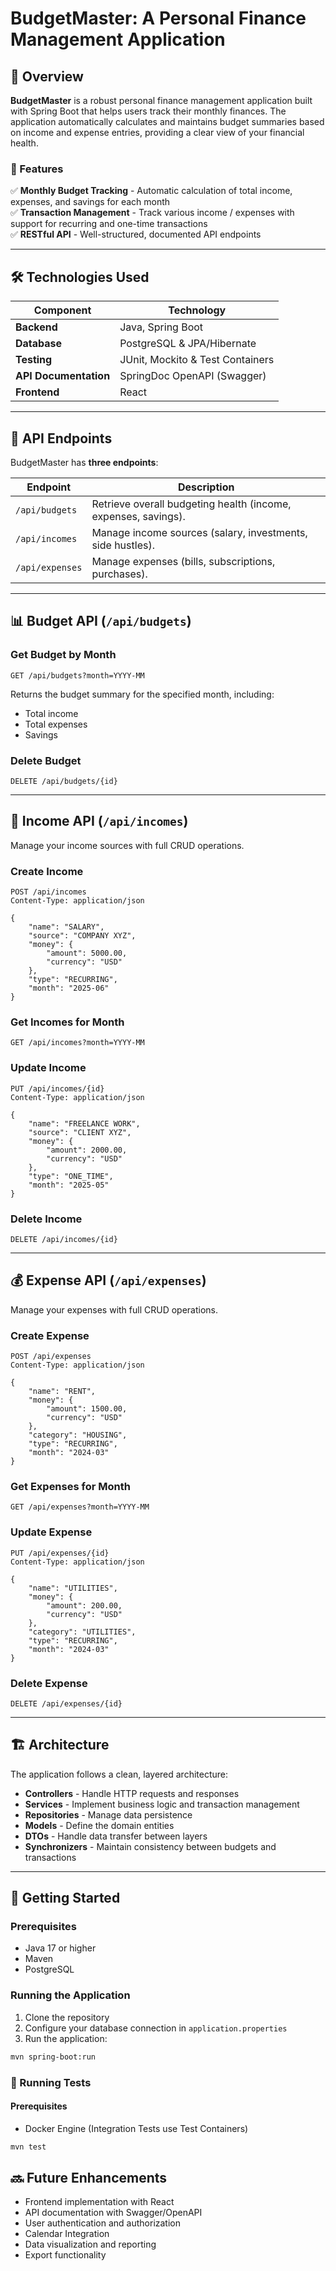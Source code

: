 # **BudgetMaster: A Personal Finance Management Application**

## **📌 Overview**
**BudgetMaster** is a robust personal finance management application built with Spring Boot that helps users track their monthly finances. The application automatically calculates and maintains budget summaries based on income and expense entries, providing a clear view of your financial health.

### **🚀 Features**
✅ **Monthly Budget Tracking** - Automatic calculation of total income, expenses, and savings for each month  
✅ **Transaction Management** - Track various income / expenses with support for recurring and one-time transactions  
✅ **RESTful API** - Well-structured, documented API endpoints

---

## **🛠️ Technologies Used**
| Component | Technology |
|-----------|------------|
| **Backend** | Java, Spring Boot |
| **Database** | PostgreSQL & JPA/Hibernate |
| **Testing** | JUnit, Mockito & Test Containers |
| **API Documentation** | SpringDoc OpenAPI (Swagger) |
| **Frontend** | React |

---

## **📡 API Endpoints**
BudgetMaster has **three endpoints**:  

| Endpoint | Description |
|----------|-------------|
| `/api/budgets` | Retrieve overall budgeting health (income, expenses, savings). |
| `/api/incomes` | Manage income sources (salary, investments, side hustles). |
| `/api/expenses` | Manage expenses (bills, subscriptions, purchases). |

---

## **📊 Budget API (`/api/budgets`)**  
  
### Get Budget by Month

```http
GET /api/budgets?month=YYYY-MM
```
Returns the budget summary for the specified month, including:
- Total income
- Total expenses
- Savings

### Delete Budget
```http
DELETE /api/budgets/{id}
```

---

## **💸 Income API (`/api/incomes`)**  
Manage your income sources with full CRUD operations.

### Create Income
```http
POST /api/incomes
Content-Type: application/json

{
    "name": "SALARY",
    "source": "COMPANY XYZ",
    "money": {
        "amount": 5000.00,
        "currency": "USD"
    },
    "type": "RECURRING",
    "month": "2025-06"
}
```

### Get Incomes for Month
```http
GET /api/incomes?month=YYYY-MM
```

### Update Income
```http
PUT /api/incomes/{id}
Content-Type: application/json

{
    "name": "FREELANCE WORK",
    "source": "CLIENT XYZ",
    "money": {
        "amount": 2000.00,
        "currency": "USD"
    },
    "type": "ONE_TIME",
    "month": "2025-05"
}
```

### Delete Income
```http
DELETE /api/incomes/{id}
```

---

## **💰 Expense API (`/api/expenses`)**  
Manage your expenses with full CRUD operations.

### Create Expense
```http
POST /api/expenses
Content-Type: application/json

{
    "name": "RENT",
    "money": {
        "amount": 1500.00,
        "currency": "USD"
    },
    "category": "HOUSING",
    "type": "RECURRING",
    "month": "2024-03"
}
```

### Get Expenses for Month
```http
GET /api/expenses?month=YYYY-MM
```

### Update Expense
```http
PUT /api/expenses/{id}
Content-Type: application/json

{
    "name": "UTILITIES",
    "money": {
        "amount": 200.00,
        "currency": "USD"
    },
    "category": "UTILITIES",
    "type": "RECURRING",
    "month": "2024-03"
}
```

### Delete Expense
```http
DELETE /api/expenses/{id}
```

---

## **🏗️ Architecture**
The application follows a clean, layered architecture:
- **Controllers** - Handle HTTP requests and responses
- **Services** - Implement business logic and transaction management
- **Repositories** - Manage data persistence
- **Models** - Define the domain entities
- **DTOs** - Handle data transfer between layers
- **Synchronizers** - Maintain consistency between budgets and transactions

---

## **🚀 Getting Started**

### Prerequisites
- Java 17 or higher
- Maven
- PostgreSQL

### Running the Application
1. Clone the repository
2. Configure your database connection in `application.properties`
3. Run the application:
```bash
mvn spring-boot:run
```

### **🧪 Running Tests**  

#### Prerequisites
- Docker Engine (Integration Tests use Test Containers)

```bash
mvn test
```

## 🔜 Future Enhancements
- Frontend implementation with React
- API documentation with Swagger/OpenAPI
- User authentication and authorization
- Calendar Integration
- Data visualization and reporting
- Export functionality
